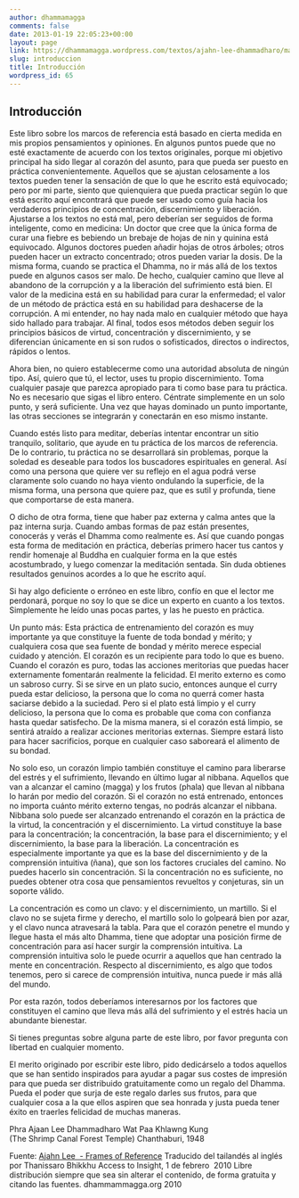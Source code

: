 ```yaml
---
author: dhammamagga
comments: false
date: 2013-01-19 22:05:23+00:00
layout: page
link: https://dhammamagga.wordpress.com/textos/ajahn-lee-dhammadharo/marcos-de-referencia/introduccion/
slug: introduccion
title: Introducción
wordpress_id: 65
---
```


## Introducción


Este libro sobre los marcos de referencia está basado en cierta medida en mis propios pensamientos y opiniones. En algunos puntos puede que no esté exactamente de acuerdo con los textos originales, porque mi objetivo principal ha sido llegar al corazón del asunto, para que pueda ser puesto en práctica convenientemente. Aquellos que se ajustan celosamente a los textos pueden tener la sensación de que lo que he escrito está equivocado; pero por mi parte, siento que quienquiera que pueda practicar según lo que está escrito aquí encontrará que puede ser usado como guía hacia los verdaderos principios de concentración, discernimiento y liberación. Ajustarse a los textos no está mal, pero deberían ser seguidos de forma inteligente, como en medicina: Un doctor que cree que la única forma de curar una fiebre es bebiendo un brebaje de hojas de nin y quinina está equivocado. Algunos doctores pueden añadir hojas de otros árboles; otros pueden hacer un extracto concentrado; otros pueden variar la dosis. De la misma forma, cuando se practica el Dhamma, no ir más allá de los textos puede en algunos casos ser malo. De hecho, cualquier camino que lleve al abandono de la corrupción y a la liberación del sufrimiento está bien. El valor de la medicina está en su habilidad para curar la enfermedad; el valor de un método de práctica está en su habilidad para deshacerse de la corrupción. A mi entender, no hay nada malo en cualquier método que haya sido hallado para trabajar. Al final, todos esos métodos deben seguir los principios básicos de virtud, concentración y discernimiento, y se diferencian únicamente en si son rudos o sofisticados, directos o indirectos, rápidos o lentos.

Ahora bien, no quiero establecerme como una autoridad absoluta de ningún tipo. Así, quiero que tú, el lector, uses tu propio discernimiento. Toma cualquier pasaje que parezca apropiado para ti como base para tu práctica. No es necesario que sigas el libro entero. Céntrate simplemente en un solo punto, y será suficiente. Una vez que hayas dominado un punto importante, las otras secciones se integrarán y conectarán en eso mismo instante.

Cuando estés listo para meditar, deberías intentar encontrar un sitio tranquilo, solitario, que ayude en tu práctica de los marcos de referencia. De lo contrario, tu práctica no se desarrollará sin problemas, porque la soledad es deseable para todos los buscadores espirituales en general. Así como una persona que quiere ver su reflejo en el agua podrá verse claramente solo cuando no haya viento ondulando la superficie, de la misma forma, una persona que quiere paz, que es sutil y profunda, tiene que comportarse de esta manera.

O dicho de otra forma, tiene que haber paz externa y calma antes que la paz interna surja. Cuando ambas formas de paz están presentes, conocerás y verás el Dhamma como realmente es. Así que cuando pongas esta forma de meditación en práctica, deberías primero hacer tus cantos y rendir homenaje al Buddha en cualquier forma en la que estés acostumbrado, y luego comenzar la meditación sentada. Sin duda obtienes resultados genuinos acordes a lo que he escrito aquí.

Si hay algo deficiente o erróneo en este libro, confío en que el lector me perdonará, porque no soy lo que se dice un experto en cuanto a los textos. Simplemente he leído unas pocas partes, y las he puesto en práctica.

Un punto más: Esta práctica de entrenamiento del corazón es muy importante ya que constituye la fuente de toda bondad y mérito; y cualquiera cosa que sea fuente de bondad y mérito merece especial cuidado y atención. El corazón es un recipiente para todo lo que es bueno. Cuando el corazón es puro, todas las acciones meritorias que puedas hacer externamente fomentarán realmente la felicidad. El merito externo es como un sabroso curry. Si se sirve en un plato sucio, entonces aunque el curry pueda estar delicioso, la persona que lo coma no querrá comer hasta saciarse debido a la suciedad. Pero si el plato está limpio y el curry delicioso, la persona que lo coma es probable que coma con confianza hasta quedar satisfecho. De la misma manera, si el corazón está limpio, se sentirá atraído a realizar acciones meritorias externas. Siempre estará listo para hacer sacrificios, porque en cualquier caso saboreará el alimento de su bondad.

No solo eso, un corazón limpio también constituye el camino para liberarse del estrés y el sufrimiento, llevando en último lugar al nibbana. Aquellos que van a alcanzar el camino (magga) y los frutos (phala) que llevan al nibbana lo harán por medio del corazón. Si el corazón no está entrenado, entonces no importa cuánto mérito externo tengas, no podrás alcanzar el nibbana. Nibbana solo puede ser alcanzado entrenando el corazón en la práctica de la virtud, la concentración y el discernimiento. La virtud constituye la base para la concentración; la concentración, la base para el discernimiento; y el discernimiento, la base para la liberación. La concentración es especialmente importante ya que es la base del discernimiento y de la comprensión intuitiva (ñana), que son los factores cruciales del camino. No puedes hacerlo sin concentración. Si la concentración no es suficiente, no puedes obtener otra cosa que pensamientos revueltos y conjeturas, sin un soporte válido.

La concentración es como un clavo: y el discernimiento, un martillo. Si el clavo no se sujeta firme y derecho, el martillo solo lo golpeará bien por azar, y el clavo nunca atravesará la tabla. Para que el corazón penetre el mundo y llegue hasta el más alto Dhamma, tiene que adoptar una posición firme de concentración para así hacer surgir la comprensión intuitiva. La comprensión intuitiva solo le puede ocurrir a aquellos que han centrado la mente en concentración. Respecto al discernimiento, es algo que todos tenemos, pero si carece de comprensión intuitiva, nunca puede ir más allá del mundo.

Por esta razón, todos deberíamos interesarnos por los factores que constituyen el camino que lleva más allá del sufrimiento y el estrés hacia un abundante bienestar.

Si tienes preguntas sobre alguna parte de este libro, por favor pregunta con libertad en cualquier momento.

El merito originado por escribir este libro, pido dedicárselo a todos aquellos que se han sentido inspirados para ayudar a pagar sus costes de impresión para que pueda ser distribuido gratuitamente como un regalo del Dhamma. Pueda el poder que surja de este regalo darles sus frutos, para que cualquier cosa a la que ellos aspiren que sea honrada y justa pueda tener éxito en traerles felicidad de muchas maneras.

Phra Ajaan Lee Dhammadharo
Wat Paa Khlawng Kung
(The Shrimp Canal Forest Temple)
Chanthaburi, 1948<!-- more -->


Fuente: [Ajahn Lee  - Frames of Reference](http://www.accesstoinsight.org/lib/thai/lee/frames.html)
Traducido del tailandés al inglés por Thanissaro Bhikkhu
Access to Insight, 1 de febrero  2010
Libre distribución siempre que sea sin alterar el contenido, de forma gratuita y citando las fuentes.
dhammammagga.org 2010
